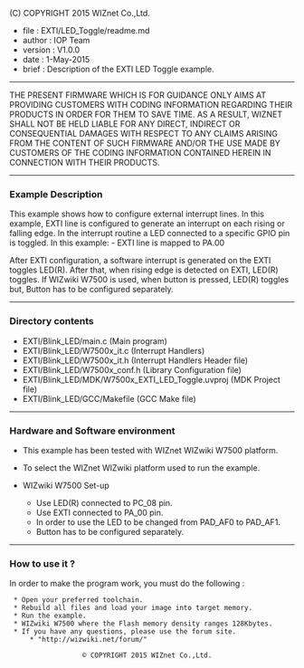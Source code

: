 (C) COPYRIGHT 2015 WIZnet Co.,Ltd.

   * file : EXTI/LED_Toggle/readme.md
   * author : IOP Team
   * version : V1.0.0
   * date : 1-May-2015
   * brief : Description of the EXTI LED Toggle example.
   
---

THE PRESENT FIRMWARE WHICH IS FOR GUIDANCE ONLY AIMS AT PROVIDING CUSTOMERS WITH CODING INFORMATION REGARDING THEIR PRODUCTS IN ORDER FOR THEM TO SAVE TIME. AS A RESULT, WIZNET SHALL NOT BE HELD LIABLE FOR ANY DIRECT, INDIRECT OR CONSEQUENTIAL DAMAGES WITH RESPECT TO ANY CLAIMS ARISING FROM THE CONTENT OF SUCH FIRMWARE AND/OR THE USE MADE BY CUSTOMERS OF THE CODING INFORMATION CONTAINED HEREIN IN CONNECTION WITH THEIR PRODUCTS.

---

### Example Description

This example shows how to configure external interrupt lines. In this example, EXTI line is configured to generate an interrupt on each rising or falling edge. In the interrupt routine a LED connected to a specific GPIO pin is toggled. In this example: - EXTI line is mapped to PA.00

After EXTI configuration, a software interrupt is generated on the EXTI toggles LED(R). After that, when rising edge is detected on EXTI, LED(R) toggles. If WIZwiki W7500 is used, when button is pressed, LED(R) toggles but, Button has to be configured separately.

---

### Directory contents

   * EXTI/Blink_LED/main.c (Main program)
   * EXTI/Blink_LED/W7500x_it.c (Interrupt Handlers)
   * EXTI/Blink_LED/W7500x_it.h (Interrupt Handlers Header file)
   * EXTI/Blink_LED/W7500x_conf.h (Library Configuration file)
   * EXTI/Blink_LED/MDK/W7500x_EXTI_LED_Toggle.uvproj (MDK Project file)
   * EXTI/Blink_LED/GCC/Makefile (GCC Make file)

---

### Hardware and Software environment

   * This example has been tested with WIZnet WIZwiki W7500 platform.
   * To select the WIZnet WIZwiki platform used to run the example.

   * WIZwiki W7500 Set-up

      * Use LED(R) connected to PC_08 pin.
      * Use EXTI connected to PA_00 pin.
      * In order to use the LED to be changed from PAD_AF0 to PAD_AF1.
      * Button has to be configured separately.

---

### How to use it ?

In order to make the program work, you must do the following :

     * Open your preferred toolchain.
     * Rebuild all files and load your image into target memory.
     * Run the example.
     * WIZwiki W7500 where the Flash memory density ranges 128Kbytes.
     * If you have any questions, please use the forum site.
         * "http://wizwiki.net/forum/"

                      © COPYRIGHT 2015 WIZnet Co.,Ltd.
